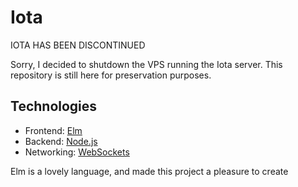 # Iota

IOTA HAS BEEN DISCONTINUED

Sorry, I decided to shutdown the VPS running the Iota server.
This repository is still here for preservation purposes.

## Technologies

* Frontend: [Elm](http://elm-lang.org/)
* Backend: [Node.js](https://nodejs.org/en/)
* Networking: [WebSockets](https://developer.mozilla.org/en-US/docs/Web/API/WebSockets_API)

Elm is a lovely language, and made this project a pleasure to create
